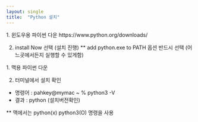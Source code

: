 ```yaml
---
layout: single
title:  "Python 설치"
---
```


<windows>
1. 윈도우용 파이썬 다운
https://www.python.org/downloads/

2. install Now 선택 (설치 진행)
** add python.exe to PATH 옵션 반드시 선택 (어느곳에서든지 실행할 수 있게함)

<mac>
1. 맥용 파이썬 다운

2. 터미널에서 설치 확인
- 명령어 : pahkey@mymac ~ % python3 -V
- 결과 : python (설치버전확인)
  
** 맥에서는 python(x) python3(O) 명령을 사용
